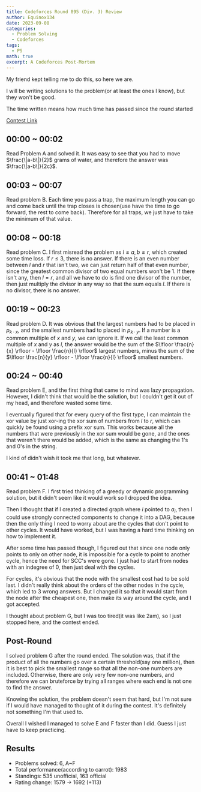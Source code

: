 ```yaml
---
title: Codeforces Round 895 (Div. 3) Review
author: Equinox134
date: 2023-09-08
categories:
  - Problem Solving
  - Codeforces
tags:
  - PS
math: true
excerpt: A Codeforces Post-Mortem
---
```


My friend kept telling me to do this, so here we are.

I will be writing solutions to the problem(or at least the ones I know), but they won't be good.

The time written means how much time has passed since the round started

[Contest Link](https://codeforces.com/contest/1872)

## 00:00 ~ 00:02

Read Problem A and solved it. It was easy to see that you had to move $\frac{\|a-b\|}{2}$ grams of water, and therefore the answer was $\frac{\|a-b\|}{2c}$.

## 00:03 ~ 00:07

Read problem B. Each time you pass a trap, the maximum length you can go and come back until the trap closes is chosen(use have the time to go forward, the rest to come back). Therefore for all traps, we just have to take the minimum of that value.

## 00:08 ~ 00:18

Read problem C. I first misread the problem as $l \leq a, b \leq r$, which created some time loss. If $r \leq 3$, there is no answer. If there is an even number between $l$ and $r$ that isn't two, we can just return half of that even number, since the greatest common divisor of two equal numbers won't be 1. If there isn't any, then $l = r$, and all we have to do is find one divisor of the number, then just multiply the divisor in any way so that the sum equals $l$. If there is no divisor, there is no answer.

## 00:19 ~ 00:23

Read problem D. It was obvious that the largest numbers had to be placed in $p_{k \cdot x}$, and the smallest numbers had to placed in $p_{k \cdot y}$. If a number is a common multiple of $x$ and $y$, we can ignore it. If we call the least common multiple of $x$ and $y$ as $l$, the answer would be the sum of the $\lfloor \frac{n}{x} \rfloor - \lfloor \frac{n}{l} \rfloor$ largest numbers, minus the sum of the $\lfloor \frac{n}{y} \rfloor - \lfloor \frac{n}{l} \rfloor$ smallest numbers.

## 00:24 ~ 00:40

Read problem E, and the first thing that came to mind was lazy propagation. However, I didn't think that would be the solution, but I couldn't get it out of my head, and therefore wasted some time.

I eventually figured that for every query of the first type, I can maintain the xor value by just xor-ing the xor sum of numbers from $l$ to $r$, which can quickly be found using a prefix xor sum. This works because all the numbers that were previously in the xor sum would be gone, and the ones that weren't there would be added, which is the same as changing the 1's and 0's in the string.

I kind of didn't wish it took me that long, but whatever.

## 00:41 ~ 01:48

Read problem F. I first tried thinking of a greedy or dynamic programming solution, but it didn't seem like it would work so I dropped the idea.

Then I thought that if I created a directed graph where $i$ pointed to $a_i$, then I could use strongly connected components to change it into a DAG, because then the only thing I need to worry about are the cycles that don't point to other cycles. It would have worked, but I was having a hard time thinking on how to implement it.

After some time has passed though, I figured out that since one node only points to only on other node, it is impossible for a cycle to point to another cycle, hence the need for SCC's were gone. I just had to start from nodes with an indegree of 0, then just deal with the cycles.

For cycles, it's obvious that the node with the smallest cost had to be sold last. I didn't really think about the orders of the other nodes in the cycle, which led to 3 wrong answers. But I changed it so that it would start from the node after the cheapest one, then make its way around the cycle, and I got accepted.

I thought about problem G, but I was too tired(it was like 2am), so I just stopped here, and the contest ended.

## Post-Round

I solved problem G after the round ended. The solution was, that if the product of all the numbers go over a certain threshold(say one million), then it is best to pick the smallest range so that all the non-one numbers are included. Otherwise, there are only very few non-one numbers, and therefore we can bruteforce by trying all ranges where each end is not one to find the answer.

Knowing the solution, the problem doesn't seem that hard, but I'm not sure if I would have managed to thought of it during the contest. It's definitely not something I'm that used to.

Overall I wished I managed to solve E and F faster than I did. Guess I just have to keep practicing.

## Results

* Problems solved: 6, A~F
* Total performance(according to carrot): 1983
* Standings: 535 unofficial, 163 official
* Rating change: 1579 $\rightarrow$ 1692 (+113)
